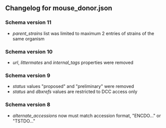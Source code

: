 ## Changelog for mouse_donor.json

### Schema version 11

* *parent_strains* list was limited to maximum 2 entries of strains of the same organism

### Schema version 10

* *url*, *littermates* and *internal_tags* properties were removed

### Schema version 9

* *status* values "proposed" and "preliminary" were removed
* *status* and *dbxrefs* values are restricted to DCC access only

### Schema version 8

* *alternate_accessions* now must match accession format, "ENCDO..." or "TSTDO..."